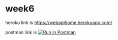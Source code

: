 # week6
heroku link is https://webapihome.herokuapp.com/

postman link is [![Run in Postman](https://run.pstmn.io/button.svg)](https://app.getpostman.com/run-collection/992ddb704b5b8d5cff68)

